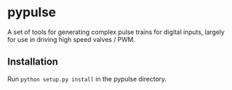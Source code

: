 # pypulse
A set of tools for generating complex pulse trains for digital inputs, largely for use in driving high speed valves / PWM.

## Installation
Run `python setup.py install` in the pypulse directory.